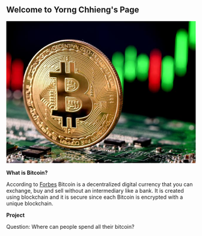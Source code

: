 ## Welcome to Yorng Chhieng's Page
![](Image/aa.jpeg)

**What is Bitcoin?**

According to [Forbes](https://www.forbes.com/advisor/investing/what-is-bitcoin/) Bitcoin is a decentralized digital currency that you can exchange, buy and sell without an intermediary like a bank. It is created using blockchain and it is secure since each Bitcoin is encrypted with a unique blockchain.

**Project**

Question: Where can people spend all their bitcoin?

<!--
To find the answer to the question, I tried searching for the data and found it [here](datadescription.md)

The following graph shows us the various places where you can spend bitcoin around the world.

{% include_relative Visualizations/ww-bitcoinmapping.html %}

**Another Visualization**

This visualization shows us the concetration(heatmap) of the areas around the world in which the places you can spend bitcoin are.

{% include_relative Visualizations/ww-bitcoinmappingmonthly.html %}

**Comparison of the graphs of Miner Rewards and Bitcoin Market Cap**

Bitcoin is the only company to take the least amount of time to reach the 1 trillion dollar market capital value.

The simple law of supply and demand states that if the supply is high, while demand stays constant, the prices will drop. 

Does this apply to how much bitcoin is mined everyday?

Let's take a look at the graphs of bitcoin market cap and the miner rewards


This is the miner rewards graph:

{% include_relative Visualizations/ww-minerrewards.html %}

This is the graph of the total market cap of bitcoin:

{% include_relative Visualizations/ww-btcminercap.htmll %}

**Jupyter notebook**
[This](Bitcoin.ipynb) is my jupyter nootebook.


-->

